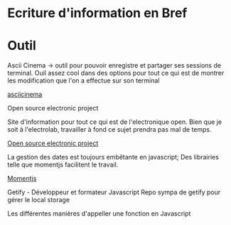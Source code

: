 Ecriture d'information en Bref
=====

# Outil 
Ascii Cinema -> outil pour pouvoir enregistre et partager ses sessions de
terminal. Ouil assez cool dans des options pour tout ce qui est de montrer les
modification que l'on a effectue sur son terminal

[asciicinema](https://asciinema.org/)

Open source electronic project

Site d'information pour tout ce qui est de l'electronique open. Bien que je soit
à l'electrolab, travailler à fond ce sujet prendra pas mal de temps.

[Open source electronic project](https://www.open-electronics.org/)


La gestion des dates est toujours embêtante en javascript; Des librairies telle
que momentjs facilitent le travail.

[Momentjs](https://momentjs.com/)

Getify - Développeur et formateur Javascript 
Repo sympa de getify pour gérer le local storage

Les différentes manières d'appeller une fonction en Javascript

